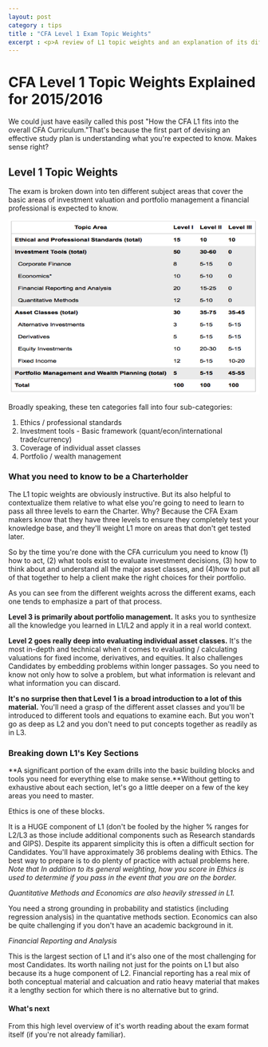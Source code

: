 ```yaml
---
layout: post
category : tips
title : "CFA Level 1 Exam Topic Weights"
excerpt : <p>A review of L1 topic weights and an explanation of its differences relative to the other two exams.</p>
--- 
```

# CFA Level 1 Topic Weights Explained for 2015/2016 

We could just have easily called this post "How the CFA L1 fits into the overall CFA Curriculum."That's because the first part of devising an effective study plan is understanding what you're expected to know. Makes sense right?

## Level 1 Topic Weights

The exam is broken down into ten different subject areas that cover the basic areas of investment valuation and portfolio management a financial professional is expected to know. 

![CFA Exam Level 1 Topic weights](/static/img/Topic-areas.png)

Broadly speaking, these ten categories fall into four sub-categories: 


1. Ethics / professional standards
2. Investment tools - Basic framework (quant/econ/international trade/currency)
3. Coverage of individual asset classes
4. Portfolio / wealth management 

### What you need to know to be a Charterholder

The L1 topic weights are obviously instructive. But its also helpful to contextualize them relative to what else you're going to need to learn to pass all three levels to earn the Charter. Why? Because the CFA Exam makers know that they have three levels to ensure they completely test your knowledge base, and they'll weight L1 more on areas that don't get tested later.

So by the time you're done with the CFA curriculum you need to know (1) how to act, (2) what tools exist to evaluate investment decisions, (3) how to think about and understand all the major asset classes, and (4)how to put all of that together to help a client make the right choices for their portfolio.

As you can see from the different weights across the different exams, each one tends to emphasize a part of that process. 

**Level 3 is primarily about portfolio management.** It asks you to synthesize all the knowledge you learned in L1/L2 and apply it in a real world context.

**Level 2 goes really deep into evaluating individual asset classes.** It's the most in-depth and technical when it comes to evaluating / calculating valuations for fixed income, derivatives, and equities. It also challenges Candidates by embedding problems within longer passages. So you need to know not only how to solve a problem, but what information is relevant and what information you can discard.

**It's no surprise then that Level 1 is a broad introduction to a lot of this material.** You'll need a grasp of the different asset classes and you'll be introduced to different tools and equations to examine each. But you won't go as deep as L2 and you don't need to put concepts together as readily as in L3. 

### Breaking down L1's Key Sections 

**A significant portion of the exam drills into the basic building blocks and tools you need for everything else to make sense.**Without getting to exhaustive about each section, let's go a little deeper on a few of the key areas you need to master.

Ethics is one of these blocks. 

It is a HUGE component of L1 (don't be fooled by the higher % ranges for L2/L3 as those include additional components such as Research standards and GIPS). Despite its apparent simplicity this is often a difficult section for Candidates. You'll have approximately 36 problems dealing with Ethics. The best way to prepare is to do plenty of practice with actual problems here. *Note that In addition to its general weighting, how you score in Ethics is  used to determine if you pass in the event that you are on the border.*

*Quantitative Methods and Economics are also heavily stressed in L1.* 

You need a strong grounding in probability and statistics (including regression analysis) in the quantative methods section. Economics can also be quite challenging if you don't have an academic background in it.

*Financial Reporting and Analysis* 

This is the largest section of L1 and it's also one of the most challenging for most Candidates. Its worth nailing not just for the points on L1 but also because its a huge component of L2. Financial reporting has a real mix of both conceptual material and calcuation and ratio heavy material that makes it a lengthy section for which there is no alternative but to grind. 

#### What's next

From this high level overview of it's worth reading about the exam format itself (if you're not already familiar).

